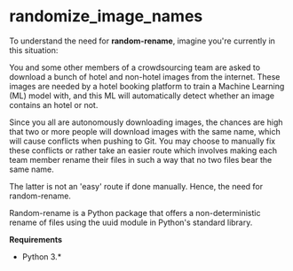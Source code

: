 # randomize_image_names

To understand the need for **random-rename**, imagine you're currently in this situation:

You and some other members of a crowdsourcing team are asked to download a bunch of hotel and non-hotel images from the internet. These images are needed by a hotel booking platform to train a Machine Learning (ML) model with, and this ML will automatically detect whether an image contains an hotel or not. 

Since you all are autonomously downloading images, the chances are high that two or more people will download images with the same name, which will cause conflicts when pushing to Git. You may choose to manually fix these conflicts or rather take an easier route which involves making each team member rename their files in such a way that no two files bear the same name.

The latter is not an 'easy' route if done manually. Hence, the need for random-rename. 

Random-rename is a Python package that offers a non-deterministic rename of files using the uuid module in Python's standard library.


**Requirements** 
- Python 3.*
